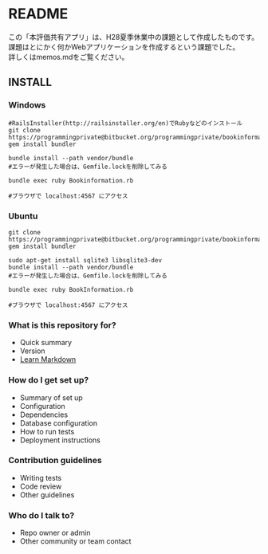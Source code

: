 # README #

この「本評価共有アプリ」は、H28夏季休業中の課題として作成したものです。  
課題はとにかく何かWebアプリケーションを作成するという課題でした。  
詳しくはmemos.mdをご覧ください。

## INSTALL

### Windows
```
#RailsInstaller(http://railsinstaller.org/en)でRubyなどのインストール
git clone https://programmingprivate@bitbucket.org/programmingprivate/bookinformation.git
gem install bundler

bundle install --path vendor/bundle
#エラーが発生した場合は、Gemfile.lockを削除してみる

bundle exec ruby Bookinformation.rb

#ブラウザで localhost:4567 にアクセス
```

### Ubuntu
```
git clone https://programmingprivate@bitbucket.org/programmingprivate/bookinformation.git
gem install bundler

sudo apt-get install sqlite3 libsqlite3-dev
bundle install --path vendor/bundle
#エラーが発生した場合は、Gemfile.lockを削除してみる

bundle exec ruby BookInformation.rb

#ブラウザで localhost:4567 にアクセス
```

### What is this repository for? ###

* Quick summary
* Version
* [Learn Markdown](https://bitbucket.org/tutorials/markdowndemo)

### How do I get set up? ###

* Summary of set up
* Configuration
* Dependencies
* Database configuration
* How to run tests
* Deployment instructions

### Contribution guidelines ###

* Writing tests
* Code review
* Other guidelines

### Who do I talk to? ###

* Repo owner or admin
* Other community or team contact
